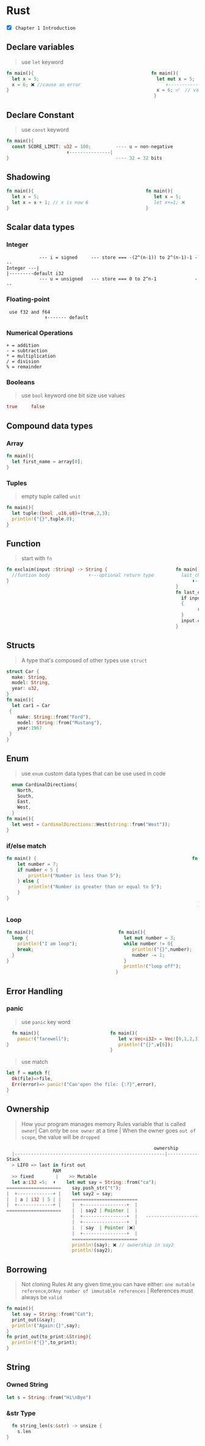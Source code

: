 # Rust 
- [x] `Chapter 1 Introduction`
## Declare variables
> use ```let``` keyword
```rust
fn main(){                                           fn main(){
  let x = 5;                                           let mut x = 5;  
  x = 6; ❌ //cause an error                               ⬆️------------------mutable
}                                                      x = 6; ✅  // value update to 6
                                                      }
```
## Declare Constant
> use ```const``` keyword
```rust
fn main(){
  const SCORE_LIMIT: u32 = 100;         ---- u = non-negative 
                      ⬆️---------------|
}                                       ---- 32 = 32 bits 
```
## Shadowing
```rust
fn main(){                                         fn main(){
  let x = 5;                                          let x = 5;
  let x = x + 1; // x is now 6                        let x+=1; ❌ 
}                                                  }
```
## Scalar data types

### Integer
```
            --- i = signed     --- store === -(2^(n-1)) to 2^(n-1)-1 ---
Integer ---|                                                           |---------default i32
            --- u = unsigned   --- store === 0 to 2^n-1              ---
```
### Floating-point
```
 use f32 and f64
              ⬆️------- default 
```
### Numerical Operations
```
+ = addition
- = subtraction
* = multiplication
/ = division
% = remainder
```
### Booleans
> use ```bool``` keyword
one bit size use values 
``` rust     
true     false 
```          
## Compound data types

### Array
``` rust     
fn main(){
  let first_name = array[0]; 
} 
```
### Tuples
> empty tuple called `unit`
``` rust     
fn main(){
  let tuple:(bool ,u16,u8)=(true,2,3);
  println!("{}",tuple.0);
}
```
## Function
> start with `fn`
``` rust     
fn exclaim(input :String) -> String {                         fn main(){
  //funtion body              ⬆️---optional return type          last_char(String::from("hello"));
}                                                                   ⬆️---------call the funtion
                                                              }
                                                              fn last_char(input:String) -> char{
                                                                if input.is_empty()
                                                                {
                                                                      return '😁'
                                                                }
                                                                input.chars().next_back().unwrap()
                                                              }
```
## Structs
> A type that's composed of other types
> use `struct`
``` rust
struct Car {
  make: String,
  model: String,
  year: u32,
}
fn main(){
  let car1 = Car
 {
    make: String::from("Ford"),
    model: String::from("Mustang"),
    year:1967
 }
}
```
## Enum
> use `enum`
> custom data types that can be use used in code
```rust
  enum CardinalDirections{
    North,
    South,
    East,
    West,
  }
fn main(){
  let west = CardinalDirections::West(string::from("West"));
}
```
### if/else match
```rust
fn main() {                                                         fn main(){
    let number = 7;                                                      let fruit = "apple";
    if number < 5 {                                                      match fruit{
        println!("Number is less than 5");                                    "apple" => println!("🍎"),
    } else {                                                                  "banana" => println!("🍌"),
        println!("Number is greater than or equal to 5");                     "chery" => println!("🍒"),
    }                                                                          _=>println!("⚠️"),
}                                                                        }
                                                                      }
```
### Loop
```rust
fn main(){                               fn main(){                           fn main(){
  loop {                                   let mut number = 3;                   let a = [10,20,30,40];
    println!("I am loop");                 while number != 0{                    for element in a.iter(){
    break;                                    println!("{}",number);                               ⬆️----iterator       
  }                                           number -= 1;                         println!("the value is:{}",element);
}                                          }                                     }
                                           println!("loop off");              }
                                        }
```
## Error Handling

### panic
> use `panic` key word
``` rust          
  fn main(){                          fn main(){        
    panic!("farewell");                  let v:Vec<i32> = Vec![0,1,2,3];
}                                        println!("{}",v[6]);
                                      }
```
> use match
``` rust
let f = match f{
  Ok(file)=>file,
  Err(error)=> panic!("Can'open the file: {:?}",error),
}
```
## Ownership
> How your program manages memory
Rules
> variable that is called `owner`|
> Can only be `one owner` at a time |
> When the owner goes `out of scope`, the value will be `dropped`
```rust
                                                      ownership
  |-------------------------------------------------------|----------------------------------------------|
Stack                                                                                                 Heap
  > LIFO => last in first out
                 RAM
  >> fixed        |    >> Mutable
  let a:i32 =5;  ⬇️    let mut say = String::from("ca");
====================    say.push_str("t");
|  +-------------+ |    let say2 = say;
|  | a | i32 | 5 | |    ========================
|  +-------------+ |    |  +----------------+  |                                          ==================
====================    |  | say2 | Pointer |  |                                          |  +-----------+ |
                        |  +----------------+  |   -------------------------------------->|  | c | a | t | |
                        |  +----------------+  |                                          |  +-----------+ |
                        |  | say  | Pointer |❌|                                          ==================
                        |  +----------------+  |                  
                        ========================
                        println!(say); ❌ // ownership in say2
                        println!(say2); 
```
## Borrowing
> Not cloning
Rules
> At any given time,you can have either: `one mutable reference`,or`Any number of immutable references` | References must always be `valid`
```rust
fn main(){
  let say = String::from("Cat");
  print_out(&say);
  println!("Again:{}",say);
}
fn print_out(to_print:&String){
  println!("{}",to_print);
}
```
## String
### Owned String
``` rust
let s = String::from("Hi\nBye")
```
### &str Type
``` rust
  fn string_len(s:&str) -> unsize {
    s.len
}
```
